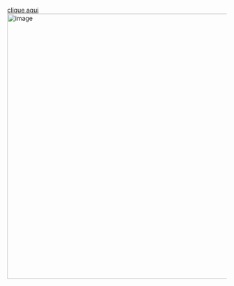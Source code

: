 [clique aqui](https://ggvictor.github.io/formulario_com_ts/)
<img width="1332" height="610" alt="image" src="https://github.com/user-attachments/assets/200be397-c6a0-4257-b04a-576cb488e8aa" />
